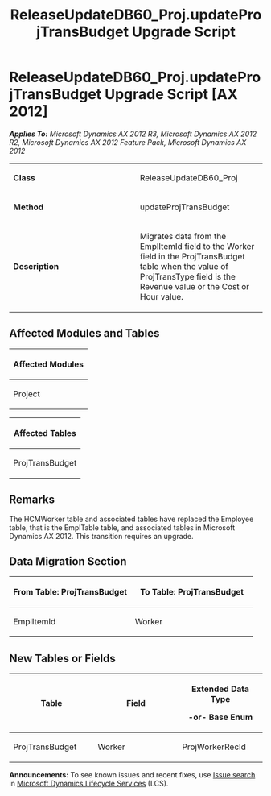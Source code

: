 ﻿---
title: ReleaseUpdateDB60_Proj.updateProjTransBudget Upgrade Script
TOCTitle: ReleaseUpdateDB60_Proj.updateProjTransBudget Upgrade Script
ms:assetid: 07d672c5-dce1-cc99-f1d9-ae9ba489a557
ms:mtpsurl: https://msdn.microsoft.com/en-us/library/JJ684767(v=AX.60)
ms:contentKeyID: 49706463
ms.date: 05/18/2015
mtps_version: v=AX.60
---

# ReleaseUpdateDB60\_Proj.updateProjTransBudget Upgrade Script [AX 2012]


_**Applies To:** Microsoft Dynamics AX 2012 R3, Microsoft Dynamics AX 2012 R2, Microsoft Dynamics AX 2012 Feature Pack, Microsoft Dynamics AX 2012_

<table>
<colgroup>
<col style="width: 50%" />
<col style="width: 50%" />
</colgroup>
<tbody>
<tr class="odd">
<td><p><strong>Class</strong></p></td>
<td><p>ReleaseUpdateDB60_Proj</p></td>
</tr>
<tr class="even">
<td><p><strong>Method</strong></p></td>
<td><p>updateProjTransBudget</p></td>
</tr>
<tr class="odd">
<td><p><strong>Description</strong></p></td>
<td><p>Migrates data from the EmplItemId field to the Worker field in the ProjTransBudget table when the value of ProjTransType field is the Revenue value or the Cost or Hour value.</p></td>
</tr>
</tbody>
</table>


## Affected Modules and Tables

<table>
<colgroup>
<col style="width: 100%" />
</colgroup>
<thead>
<tr class="header">
<th><p>Affected Modules</p></th>
</tr>
</thead>
<tbody>
<tr class="odd">
<td><p>Project</p></td>
</tr>
</tbody>
</table>


<table>
<colgroup>
<col style="width: 100%" />
</colgroup>
<thead>
<tr class="header">
<th><p>Affected Tables</p></th>
</tr>
</thead>
<tbody>
<tr class="odd">
<td><p>ProjTransBudget</p></td>
</tr>
</tbody>
</table>


## Remarks

The HCMWorker table and associated tables have replaced the Employee table, that is the EmplTable table, and associated tables in Microsoft Dynamics AX 2012. This transition requires an upgrade.

## Data Migration Section

<table>
<colgroup>
<col style="width: 50%" />
<col style="width: 50%" />
</colgroup>
<thead>
<tr class="header">
<th><p>From Table: ProjTransBudget</p></th>
<th><p>To Table: ProjTransBudget</p></th>
</tr>
</thead>
<tbody>
<tr class="odd">
<td><p>EmplItemId</p></td>
<td><p>Worker</p></td>
</tr>
</tbody>
</table>


## New Tables or Fields

<table>
<colgroup>
<col style="width: 33%" />
<col style="width: 33%" />
<col style="width: 33%" />
</colgroup>
<thead>
<tr class="header">
<th><p>Table</p></th>
<th><p>Field</p></th>
<th><p>Extended Data Type</p>
<p>-or- Base Enum</p></th>
</tr>
</thead>
<tbody>
<tr class="odd">
<td><p>ProjTransBudget</p></td>
<td><p>Worker</p></td>
<td><p>ProjWorkerRecId</p></td>
</tr>
</tbody>
</table>

  
**Announcements:** To see known issues and recent fixes, use [Issue search](http://go.microsoft.com/fwlink/?linkid=389258) in [Microsoft Dynamics Lifecycle Services](http://go.microsoft.com/fwlink/?linkid=306505) (LCS).

